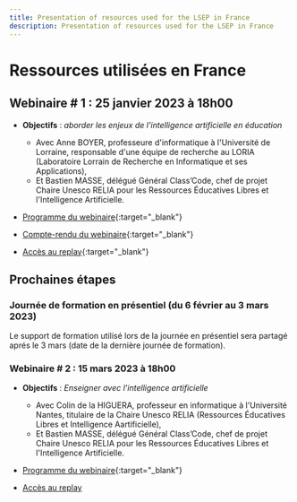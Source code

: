 ```yaml
---
title: Presentation of resources used for the LSEP in France
description: Presentation of resources used for the LSEP in France
---
```

# Ressources utilisées en France

## Webinaire # 1 : 25 janvier 2023 à 18h00

- **Objectifs** : *aborder les enjeux de l’intelligence artificielle en éducation*
    - Avec Anne BOYER, professeure d'informatique à l'Université de Lorraine, responsable d'une équipe de recherche au LORIA (Laboratoire Lorrain de Recherche en Informatique et ses Applications),
    - Et Bastien MASSE,	délégué Général Class’Code, chef de projet Chaire Unesco RELIA pour les Ressources Éducatives Libres et l'Intelligence Artificielle.

- [Programme du webinaire](./Documents/AI4T-LSEP-Webinaire1-France-programme.pdf){:target="_blank"}
- [Compte-rendu du webinaire](./Documents/AI4T-LSEP-Webinaire1-France-Compte-rendu.pdf){:target="_blank"}
- [Accès au replay](https://bbb-adm-scalelite.visio.education.fr/playback/presentation/2.3/c328ed8e2cc666f6e4a843929deb5f67faac5846-1674662408758){:target="_blank"}

## Prochaines étapes

### Journée de formation en présentiel (du 6 février au 3 mars 2023)
Le support de formation utilisé lors de la journée en présentiel sera partagé aprés le 3 mars (date de la dernière journée de formation).

### Webinaire # 2 : 15 mars 2023 à 18h00


- **Objectifs** : *Enseigner avec l'intelligence artificielle*
    - Avec Colin de la HIGUERA, professeur en informatique à l'Université Nantes, titulaire de la Chaire Unesco RELIA (Ressources Éducatives Libres et Intelligence Aartificielle),
    - Et Bastien MASSE,	délégué Général Class’Code, chef de projet Chaire Unesco RELIA pour les Ressources Éducatives Libres et l'Intelligence Artificielle.

- [Programme du webinaire](./Documents/AI4T-LSEP-Webinaire2-France-programme.pdf){:target="_blank"}
- [Accès au replay](https://bbb-adm-scalelite.visio.education.fr/playback/presentation/2.3/c328ed8e2cc666f6e4a843929deb5f67faac5846-1678898241508)